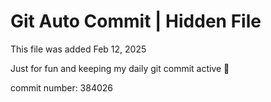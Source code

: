 # Git Auto Commit | Hidden File

This file was added Feb 12, 2025

Just for fun and keeping my daily git commit active 🤪

commit number: 384026
